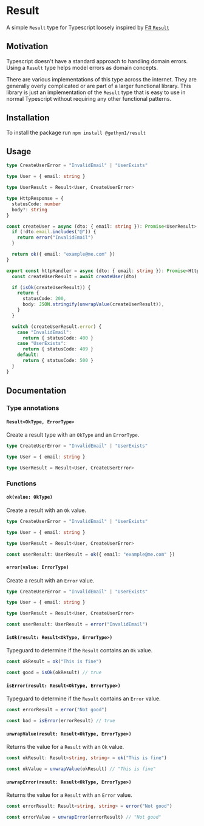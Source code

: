 # Result

A simple `Result` type for Typescript loosely inspired by [F# `Result`](https://fsharp.github.io/fsharp-core-docs/reference/fsharp-core-fsharpresult-2.html)

## Motivation

Typescript doesn't have a standard approach to handling domain errors. Using a `Result` type helps model errors as domain concepts.

There are various implementations of this type across the internet. They are generally overly complicated or are part of a larger functional library. This library is just an implementation of the `Result` type that is easy to use in normal Typescript without requiring any other functional patterns.

## Installation

To install the package run `npm install @gethyn1/result`

## Usage

```TypeScript
type CreateUserError = "InvalidEmail" | "UserExists"

type User = { email: string }

type UserResult = Result<User, CreateUserError>

type HttpResponse = {
  statusCode: number
  body?: string
}

const createUser = async (dto: { email: string }): Promise<UserResult> => {
  if (!dto.email.includes("@")) {
    return error("InvalidEmail")
  }

  return ok({ email: "example@me.com" })
}

export const httpHandler = async (dto: { email: string }): Promise<HttpResponse> => {
  const createUserResult = await createUser(dto)

  if (isOk(createUserResult)) {
    return {
      statusCode: 200,
      body: JSON.stringify(unwrapValue(createUserResult)),
    }
  }

  switch (createUserResult.error) {
    case "InvalidEmail":
      return { statusCode: 400 }
    case "UserExists":
      return { statusCode: 409 }
    default:
      return { statusCode: 500 }
  }
}
```

## Documentation

### Type annotations

#### `Result<OkType, ErrorType>`

Create a result type with an `OkType` and an `ErrorType`.

```TypeScript
type CreateUserError = "InvalidEmail" | "UserExists"

type User = { email: string }

type UserResult = Result<User, CreateUserError>
```

### Functions

#### `ok(value: OkType)`

Create a result with an `Ok` value.

```Typescript
type CreateUserError = "InvalidEmail" | "UserExists"

type User = { email: string }

type UserResult = Result<User, CreateUserError>

const userResult: UserResult = ok({ email: "example@me.com" })
```

#### `error(value: ErrorType)`

Create a result with an `Error` value.

```Typescript
type CreateUserError = "InvalidEmail" | "UserExists"

type User = { email: string }

type UserResult = Result<User, CreateUserError>

const userResult: UserResult = error("InvalidEmail")
```

#### `isOk(result: Result<OkType, ErrorType>)`

Typeguard to determine if the `Result` contains an `Ok` value.

```Typescript
const okResult = ok("This is fine")

const good = isOk(okResult) // true
```

#### `isError(result: Result<OkType, ErrorType>)`

Typeguard to determine if the `Result` contains an `Error` value.

```Typescript
const errorResult = error("Not good")

const bad = isError(errorResult) // true
```

#### `unwrapValue(result: Result<OkType, ErrorType>)`

Returns the value for a `Result` with an `Ok` value.

```Typescript
const okResult: Result<string, string> = ok("This is fine")

const okValue = unwrapValue(okResult) // "This is fine"
```

#### `unwrapError(result: Result<OkType, ErrorType>)`

Returns the value for a `Result` with an `Error` value.

```Typescript
const errorResult: Result<string, string> = error("Not good")

const errorValue = unwrapError(errorResult) // "Not good"
```